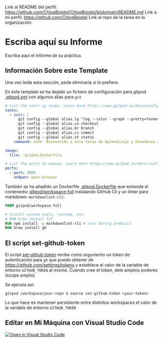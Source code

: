 Link al README del perfil: https://github.com/ChloeBoistel/ChloeBoistel/blob/main/README.md
Link a mi perfil: https://github.com/ChloeBoistel
Link al repo de la tarea en la organización: 




# Escriba aquí su Informe

Escriba aquí el informe de su práctica.


## Información Sobre este Template

Una vez leída esta sección, pede eliminarla si lo prefiere.

En este template se ha dejado un fichero de configuración para gitpod [.gitpod.yml](.gitpod.yml) con algunos alias para `git`

```yml
# List the start up tasks. Learn more https://www.gitpod.io/docs/config-start-tasks/
tasks:
  - init: |
      git config --global alias.lg "log --color --graph --pretty=format:'%Cred%h%Creset -%C(yellow)%d%Creset %s %Cgreen(%cr) %C(bold blue)<%an>%Creset' --abbrev-commit --"
      git config --global alias.co checkout
      git config --global alias.br branch
      git config --global alias.ci commit
      git config --global alias.st status
    command: echo 'Bienvenido a esta tarea de Aprendizaje y Enseñanza de la Tecnología'

image:
  file: .gitpod.Dockerfile

# List the ports to expose. Learn more https://www.gitpod.io/docs/config-ports/
ports:
  - port: 3000
    onOpen: open-browser
```

También se ha añadido un Dockerfile [.gitpod.Dockerfile](.gitpod.Dockerfile) que extiende el contenedor [gitpod/workspace-full](https://github.com/gitpod-io/workspace-images/blob/master/full/Dockerfile) instalando GitHub Cli y un linter para markdown: `markdownlint-cli`:

```dockerfile
FROM gitpod/workspace-full

# Install custom tools, runtime, etc.
# RUN brew install fzf
RUN npm install -g markdownlint-cli # runs during prebuild
RUN brew install gh
```

## El script set-github-token

El script [set-github-token](set-github-token) recibe como argumento un token de autenticación para `gh` que puede obtener de <https://github.com/settings/tokens> y establece el valor de la variable de entorno `GITHUB_TOKEN` al mismo. Cuando cree el token, dele amplios poderes (scope amplio)

Se ejecuta así:

```
gitpod /workspace/your-repo $ source set-github-token <your-token>
```

Lo que hace es mantener persistente entre distintos workspaces el valor de la variable de entorno `GITHUB_TOKEN`


## Editar en Mi Máquina con Visual Studio Code 

[![Open in Visual Studio Code](https://classroom.github.com/assets/open-in-vscode-f059dc9a6f8d3a56e377f745f24479a46679e63a5d9fe6f495e02850cd0d8118.svg)](https://classroom.github.com/online_ide?assignment_repo_id=6123381&assignment_repo_type=AssignmentRepo)
